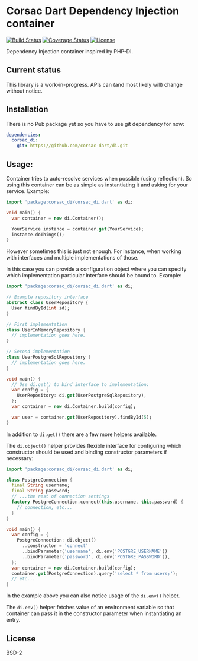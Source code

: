 # Corsac Dart Dependency Injection container

[![Build Status](https://img.shields.io/travis-ci/corsac-dart/di.svg?branch=master&style=flat-square)](https://travis-ci.org/corsac-dart/di)
[![Coverage Status](https://img.shields.io/coveralls/corsac-dart/di.svg?branch=master&style=flat-square)](https://coveralls.io/github/corsac-dart/di?branch=master)
[![License](https://img.shields.io/badge/license-BSD--2-blue.svg?style=flat-square)](https://raw.githubusercontent.com/corsac-dart/di/master/LICENSE)


Dependency Injection container inspired by PHP-DI.

## Current status

This library is a work-in-progress. APIs can (and most likely will) change
without notice.

## Installation

There is no Pub package yet so you have to use git dependency for now:

```yaml
dependencies:
  corsac_di:
    git: https://github.com/corsac-dart/di.git
```


## Usage:

Container tries to auto-resolve services when possible (using reflection). So
using this container can be as simple as instantiating it and asking for your
service. Example:

```dart
import 'package:corsac_di/corsac_di.dart' as di;

void main() {
  var container = new di.Container();

  YourService instance = container.get(YourService);
  instance.doThings();
}
```

However sometimes this is just not enough. For instance, when working with
interfaces and multiple implementations of those.

In this case you can provide a configuration object where you can specify
which implementation particular interface should be bound to. Example:

```dart
import 'package:corsac_di/corsac_di.dart' as di;

// Example repository interface
abstract class UserRepository {
  User findById(int id);
}

// First implementation
class UserInMemoryRepository {
  // implementation goes here.
}

// Second implementation
class UserPostgreSqlRepository {
  // implementation goes here.
}

void main() {
  // Use di.get() to bind interface to implementation:
  var config = {
    UserRepository: di.get(UserPostgreSqlRepository),
  };
  var container = new di.Container.build(config);

  var user = container.get(UserRepository).findById(5);
}
```

In addition to `di.get()` there are a few more helpers available.

The `di.object()` helper provides flexible interface for configuring which
constructor should be used and binding constructor parameters if necessary:

```dart
import 'package:corsac_di/corsac_di.dart' as di;

class PostgreConnection {
  final String username;
  final String password;
  // ...the rest of connection settings
  factory PostgreConnection.connect(this.username, this.password) {
    // connection, etc...
  }
}

void main() {
  var config = {
    PostgreConnection: di.object()
      ..constructor = 'connect'
      ..bindParameter('username', di.env('POSTGRE_USERNAME'))
      ..bindParameter('password', di.env('POSTGRE_PASSWORD')),
  };
  var container = new di.Container.build(config);
  container.get(PostgreConnection).query('select * from users;');
  // etc...
}
```

In the example above you can also notice usage of the `di.env()` helper.

The `di.env()` helper fetches value of an environment variable so that container
can pass it in the constructor parameter when instantiating an entry.

## License

BSD-2
